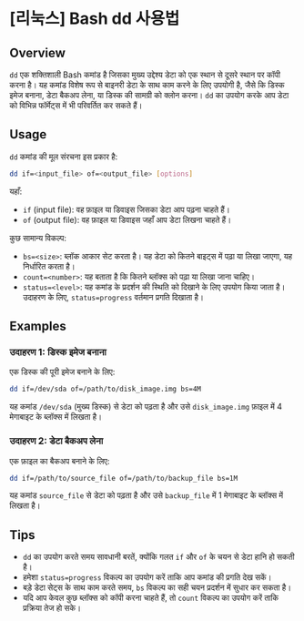 # [리눅스] Bash dd 사용법

## Overview
`dd` एक शक्तिशाली Bash कमांड है जिसका मुख्य उद्देश्य डेटा को एक स्थान से दूसरे स्थान पर कॉपी करना है। यह कमांड विशेष रूप से बाइनरी डेटा के साथ काम करने के लिए उपयोगी है, जैसे कि डिस्क इमेज बनाना, डेटा बैकअप लेना, या डिस्क की सामग्री को क्लोन करना। `dd` का उपयोग करके आप डेटा को विभिन्न फॉर्मेट्स में भी परिवर्तित कर सकते हैं।

## Usage
`dd` कमांड की मूल संरचना इस प्रकार है:

```bash
dd if=<input_file> of=<output_file> [options]
```

यहाँ:
- `if` (input file): वह फ़ाइल या डिवाइस जिसका डेटा आप पढ़ना चाहते हैं।
- `of` (output file): वह फ़ाइल या डिवाइस जहाँ आप डेटा लिखना चाहते हैं।

कुछ सामान्य विकल्प:
- `bs=<size>`: ब्लॉक आकार सेट करता है। यह डेटा को कितने बाइट्स में पढ़ा या लिखा जाएगा, यह निर्धारित करता है।
- `count=<number>`: यह बताता है कि कितने ब्लॉक्स को पढ़ा या लिखा जाना चाहिए।
- `status=<level>`: यह कमांड के प्रदर्शन की स्थिति को दिखाने के लिए उपयोग किया जाता है। उदाहरण के लिए, `status=progress` वर्तमान प्रगति दिखाता है।

## Examples
### उदाहरण 1: डिस्क इमेज बनाना
एक डिस्क की पूरी इमेज बनाने के लिए:

```bash
dd if=/dev/sda of=/path/to/disk_image.img bs=4M
```

यह कमांड `/dev/sda` (मुख्य डिस्क) से डेटा को पढ़ता है और उसे `disk_image.img` फ़ाइल में 4 मेगाबाइट के ब्लॉक्स में लिखता है।

### उदाहरण 2: डेटा बैकअप लेना
एक फ़ाइल का बैकअप बनाने के लिए:

```bash
dd if=/path/to/source_file of=/path/to/backup_file bs=1M
```

यह कमांड `source_file` से डेटा को पढ़ता है और उसे `backup_file` में 1 मेगाबाइट के ब्लॉक्स में लिखता है।

## Tips
- `dd` का उपयोग करते समय सावधानी बरतें, क्योंकि गलत `if` और `of` के चयन से डेटा हानि हो सकती है।
- हमेशा `status=progress` विकल्प का उपयोग करें ताकि आप कमांड की प्रगति देख सकें।
- बड़े डेटा सेट्स के साथ काम करते समय, `bs` विकल्प का सही चयन प्रदर्शन में सुधार कर सकता है।
- यदि आप केवल कुछ ब्लॉक्स को कॉपी करना चाहते हैं, तो `count` विकल्प का उपयोग करें ताकि प्रक्रिया तेज हो सके।